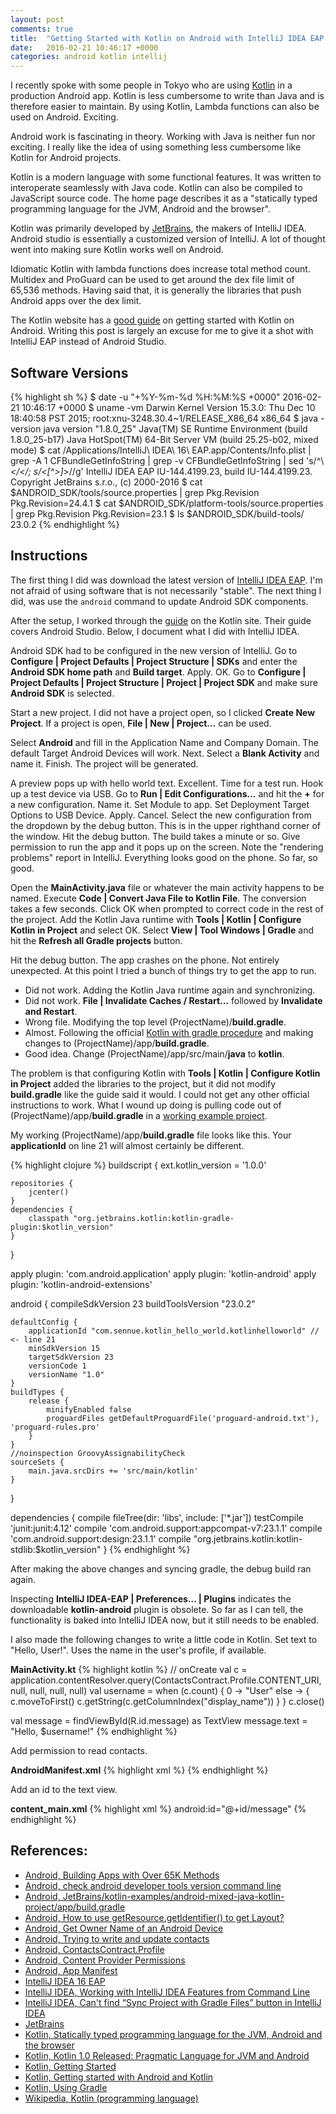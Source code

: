 ```yaml
---
layout: post
comments: true
title:  "Getting Started with Kotlin on Android with IntelliJ IDEA EAP 16"
date:   2016-02-21 10:46:17 +0000
categories: android kotlin intellij
---
```

I recently spoke with some people in Tokyo who are
using [Kotlin][kotlin] in a production Android app.
Kotlin is less cumbersome to write than Java and is therefore easier to maintain.
By using Kotlin, Lambda functions can also be used on Android.
Exciting.

Android work is fascinating in theory.
Working with Java is neither fun nor exciting.
I really like the idea of using something less cumbersome like Kotlin for Android projects.

Kotlin is a modern language with some functional features.
It was written to interoperate seamlessly with Java code.
Kotlin can also be compiled to JavaScript source code.
The home page describes it as a
"statically typed programming language for the JVM, Android and the browser".

Kotlin was primarily developed by [JetBrains][jetbrains], the makers of IntelliJ IDEA.
Android studio is essentially a customized version of IntelliJ.
A lot of thought went into making sure Kotlin works well on Android.

Idiomatic Kotlin with lambda functions does increase total method count.
Multidex and ProGuard can be used to get around the dex file limit of 65,536 methods.
Having said that, it is generally the libraries that push Android apps over the dex limit.

The Kotlin website has a [good guide][kotlin-android] on getting started with Kotlin on Android.
Writing this post is largely an excuse for me to give it a shot with IntelliJ EAP instead of Android Studio.

## Software Versions

{% highlight sh %}
$ date -u "+%Y-%m-%d %H:%M:%S +0000"
2016-02-21 10:46:17 +0000
$ uname -vm
Darwin Kernel Version 15.3.0: Thu Dec 10 18:40:58 PST 2015; root:xnu-3248.30.4~1/RELEASE_X86_64 x86_64
$ java -version
java version "1.8.0_25"
Java(TM) SE Runtime Environment (build 1.8.0_25-b17)
Java HotSpot(TM) 64-Bit Server VM (build 25.25-b02, mixed mode)
$ cat /Applications/IntelliJ\ IDEA\ 16\ EAP.app/Contents/Info.plist | grep -A 1 CFBundleGetInfoString | grep -v CFBundleGetInfoString | sed 's/^\ *</</; s/<[^>]*>//g'
IntelliJ IDEA EAP IU-144.4199.23, build IU-144.4199.23. Copyright JetBrains s.r.o., (c) 2000-2016
$ cat $ANDROID_SDK/tools/source.properties | grep Pkg.Revision
Pkg.Revision=24.4.1
$ cat $ANDROID_SDK/platform-tools/source.properties | grep Pkg.Revision
Pkg.Revision=23.1
$ ls $ANDROID_SDK/build-tools/
23.0.2
{% endhighlight %}

## Instructions

The first thing I did was download the latest version of [IntelliJ IDEA EAP][idea-eap-16].
I'm not afraid of using software that is not necessarily "stable".
The next thing I did, was use the `android` command to update Android SDK components.

After the setup, I worked through the [guide][kotlin-android] on the Kotlin site.
Their guide covers Android Studio.
Below, I document what I did with IntelliJ IDEA.

Android SDK had to be configured in the new version of IntelliJ.
Go to **Configure | Project Defaults | Project Structure | SDKs**
and enter the **Android SDK home path** and **Build target**.
Apply.  OK.
Go to **Configure | Project Defaults | Project Structure | Project |
Project SDK** and make sure **Android SDK** is selected.

Start a new project.
I did not have a project open, so I clicked **Create New Project**.
If a project is open, **File | New | Project...** can be used.

Select **Android** and fill in the Application Name and Company Domain.
The default Target Android Devices will work.  Next.
Select a **Blank Activity** and name it.  Finish.
The project will be generated.

A preview pops up with hello world text.
Excellent.
Time for a test run.
Hook up a test device via USB.
Go to **Run | Edit Configurations...** and hit the **+** for a new configuration.
Name it.
Set Module to app.
Set Deployment Target Options to USB Device.
Apply.
Cancel.
Select the new configuration from the dropdown by the debug button.
This is in the upper righthand corner of the window.
Hit the debug button.
The build takes a minute or so.
Give permission to run the app and it pops up on the screen.
Note the "rendering problems" report in IntelliJ.
Everything looks good on the phone.  So far, so good.

Open the **MainActivity.java** file or whatever the main activity happens to be named.
Execute **Code | Convert Java File to Kotlin File**.
The conversion takes a few seconds.
Click OK when prompted to correct code in the rest of the project.
Add the Kotlin Java runtime with **Tools | Kotlin | Configure Kotlin in Project** and select OK.
Select **View | Tool Windows | Gradle** and hit the **Refresh all Gradle projects** button.

Hit the debug button.
The app crashes on the phone.
Not entirely unexpected.
At this point I tried a bunch of things try to get the app to run.

- Did not work.  Adding the Kotlin Java runtime again and synchronizing.
- Did not work.  **File \| Invalidate Caches / Restart...** followed by **Invalidate and Restart**.
- Wrong file.  Modifying the top level (ProjectName)/**build.gradle**.
- Almost.  Following the official [Kotlin with gradle procedure][kotlin-gradle] and making changes to (ProjectName)/app/**build.gradle**.
- Good idea.  Change (ProjectName)/app/src/main/**java** to **kotlin**.

The problem is that configuring Kotlin with **Tools | Kotlin | Configure Kotlin in Project**
added the libraries to the project,
but it did not modify **build.gradle** like the guide said it would.
I could not get any other official instructions to work.
What I wound up doing is pulling code out of (ProjectName)/app/**build.gradle**
in a [working example project][android-example].

My working (ProjectName)/app/**build.gradle** file looks like this.
Your **applicationId** on line 21 will almost certainly be different.

{% highlight clojure %}
buildscript {
    ext.kotlin_version = '1.0.0'

    repositories {
        jcenter()
    }
    dependencies {
        classpath "org.jetbrains.kotlin:kotlin-gradle-plugin:$kotlin_version"
    }
}

apply plugin: 'com.android.application'
apply plugin: 'kotlin-android'
apply plugin: 'kotlin-android-extensions'

android {
    compileSdkVersion 23
    buildToolsVersion "23.0.2"

    defaultConfig {
        applicationId "com.sennue.kotlin_hello_world.kotlinhelloworld" // <- line 21
        minSdkVersion 15
        targetSdkVersion 23
        versionCode 1
        versionName "1.0"
    }
    buildTypes {
        release {
            minifyEnabled false
            proguardFiles getDefaultProguardFile('proguard-android.txt'), 'proguard-rules.pro'
        }
    }
    //noinspection GroovyAssignabilityCheck
    sourceSets {
        main.java.srcDirs += 'src/main/kotlin'
    }
}

dependencies {
    compile fileTree(dir: 'libs', include: ['*.jar'])
    testCompile 'junit:junit:4.12'
    compile 'com.android.support:appcompat-v7:23.1.1'
    compile 'com.android.support:design:23.1.1'
    compile "org.jetbrains.kotlin:kotlin-stdlib:$kotlin_version"
}
{% endhighlight %}

After making the above changes and syncing gradle, the debug build ran again.

Inspecting **IntelliJ IDEA-EAP | Preferences... | Plugins** indicates the
downloadable **kotlin-android** plugin is obsolete.
So far as I can tell, the functionality is baked into IntelliJ IDEA now, but it still needs to be enabled.

I also made the following changes to write a little code in Kotlin.
Set text to "Hello, User!".
Uses the name in the user's profile, if available.

**MainActivity.kt**
{% highlight kotlin %}
// onCreate
val c = application.contentResolver.query(ContactsContract.Profile.CONTENT_URI, null, null, null, null)
val username = when (c.count) {
    0 -> "User"
    else -> {
        c.moveToFirst()
        c.getString(c.getColumnIndex("display_name"))
    }
}
c.close()

val message = findViewById(R.id.message) as TextView
message.text = "Hello, $username!"
{% endhighlight %}

Add permission to read contacts.

**AndroidManifest.xml**
{% highlight xml %}
<uses-permission android:name="android.permission.READ_CONTACTS"/>
{% endhighlight %}

Add an id to the text view.

**content_main.xml**
{% highlight xml %}
android:id="@+id/message"
{% endhighlight %}

## References:
- [Android, Building Apps with Over 65K Methods][android-dex-limit]
- [Android, check android developer tools version command line][android-version]
- [Android, JetBrains/kotlin-examples/android-mixed-java-kotlin-project/app/build.gradle][android-example]
- [Android, How to use getResource.getIdentifier() to get Layout?][android-get-id]
- [Android, Get Owner Name of an Android Device][android-owner]
- [Android, Trying to write and update contacts][android-update-contacts]
- [Android, ContactsContract.Profile][android-contacts-profile]
- [Android, Content Provider Permissions][android-content-permissions]
- [Android, App Manifest][android-manifest]
- [IntelliJ IDEA 16 EAP][idea-eap-16]
- [IntelliJ IDEA, Working with IntelliJ IDEA Features from Command Line][idea-eap-command]
- [IntelliJ IDEA, Can't find “Sync Project with Gradle Files” button in IntelliJ IDEA][idea-sync]
- [JetBrains][jetbrains]
- [Kotlin, Statically typed programming language for the JVM, Android and the browser][kotlin]
- [Kotlin, Kotlin 1.0 Released: Pragmatic Language for JVM and Android][kotlin-1-0]
- [Kotlin, Getting Started][kotlin-getting-started]
- [Kotlin, Getting started with Android and Kotlin][kotlin-android]
- [Kotlin, Using Gradle][kotlin-gradle]
- [Wikipedia, Kotlin (programming language)][wikipedia-kotlin]

[android-dex-limit]: http://developer.android.com/tools/building/multidex.html
[android-version]: http://stackoverflow.com/questions/24447687/check-android-developer-tools-version-command-line
[android-example]: https://github.com/JetBrains/kotlin-examples/blob/master/gradle/android-mixed-java-kotlin-project/app/build.gradle
[android-get-id]: http://stackoverflow.com/questions/17203454/how-to-use-getresource-getidentifier-to-get-layout
[android-owner]: http://stackoverflow.com/questions/20360506/get-owner-name-of-an-android-device
[android-update-contacts]: http://stackoverflow.com/questions/17247851/trying-to-write-and-update-contacts
[android-contacts-profile]: http://developer.android.com/reference/android/provider/ContactsContract.Profile.html
[android-content-permissions]: http://developer.android.com/guide/topics/providers/content-provider-basics.html#Permissions
[android-manifest]: http://developer.android.com/guide/topics/manifest/manifest-intro.html
[idea-eap-16]: https://confluence.jetbrains.com/display/IDEADEV/IDEA+16+EAP
[idea-eap-command]: https://www.jetbrains.com/idea/help/working-with-intellij-idea-features-from-command-line.html
[idea-sync]: http://stackoverflow.com/questions/20815998/cant-find-sync-project-with-gradle-files-button-in-intellij-idea
[jetbrains]: https://www.jetbrains.com
[kotlin]: https://kotlinlang.org
[kotlin-1-0]: https://blog.jetbrains.com/kotlin/2016/02/kotlin-1-0-released-pragmatic-language-for-jvm-and-android/
[kotlin-getting-started]: https://kotlinlang.org/docs/reference/basic-syntax.html
[kotlin-android]: https://kotlinlang.org/docs/tutorials/kotlin-android.html
[kotlin-gradle]: https://kotlinlang.org/docs/reference/using-gradle.html
[wikipedia-kotlin]: https://en.wikipedia.org/wiki/Kotlin_(programming_language)

